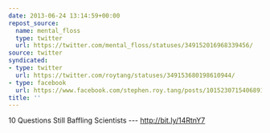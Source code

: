 ```yaml
---
date: 2013-06-24 13:14:59+00:00
repost_source:
  name: mental_floss
  type: twitter
  url: https://twitter.com/mental_floss/statuses/349152016968339456/
source: twitter
syndicated:
- type: twitter
  url: https://twitter.com/roytang/statuses/349153680198610944/
- type: facebook
  url: https://www.facebook.com/stephen.roy.tang/posts/10152307154068912
title: ''
---
```


10 Questions Still Baffling Scientists --- http://bit.ly/14RtnY7